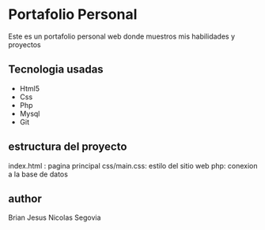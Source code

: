# Portafolio  Personal

Este es un portafolio personal web donde muestros mis habilidades
y proyectos

## Tecnologia usadas

- Html5
- Css
- Php
- Mysql
- Git

## estructura del proyecto

index.html : pagina principal
css/main.css: estilo del sitio web
php: conexion a la base de datos

## author

Brian Jesus Nicolas Segovia
